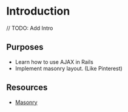 # Introduction
// TODO: Add Intro

## Purposes

* Learn how to use AJAX in Rails
* Implement masonry layout. (Like Pinterest)

## Resources

* [Masonry](http://masonry.desandro.com)



